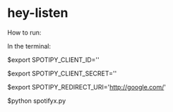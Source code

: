 # hey-listen


How to run:

In the terminal:

$export SPOTIPY_CLIENT_ID='<YourIDHere>'
  
$export SPOTIPY_CLIENT_SECRET='<YourSecretHere>' 
  
$export SPOTIPY_REDIRECT_URI='http://google.com/'

$python spotifyx.py <YourUserID>

